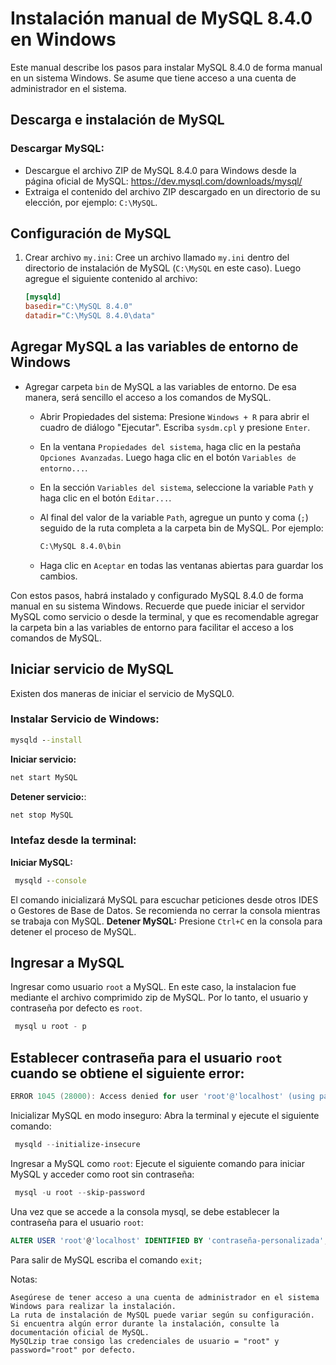 # Instalación manual de MySQL 8.4.0 en Windows

Este manual describe los pasos para instalar MySQL 8.4.0 de forma manual en un sistema Windows. Se asume que tiene acceso a una cuenta de administrador en el sistema.
## Descarga e instalación de MySQL

### Descargar MySQL:
* Descargue el archivo ZIP de MySQL 8.4.0 para Windows desde la página oficial de MySQL: https://dev.mysql.com/downloads/mysql/
* Extraiga el contenido del archivo ZIP descargado en un directorio de su elección, por ejemplo: `C:\MySQL`.

## Configuración de MySQL

1.  Crear archivo `my.ini`: Cree un archivo llamado `my.ini` dentro del directorio de instalación de MySQL (`C:\MySQL` en este caso). Luego agregue el siguiente contenido al archivo:

    ```ini
    [mysqld]
    basedir="C:\MySQL 8.4.0"
    datadir="C:\MySQL 8.4.0\data"
    ```
## Agregar MySQL a las variables de entorno de Windows
- Agregar carpeta `bin` de MySQL a las variables de entorno. De esa manera, será sencillo el acceso a los comandos de MySQL.

    - Abrir Propiedades del sistema: Presione `Windows + R` para abrir el cuadro de diálogo "Ejecutar". Escriba `sysdm.cpl` y presione `Enter`.

    - En la ventana `Propiedades del sistema`, haga clic en la pestaña `Opciones Avanzadas`. Luego haga clic en el botón `Variables de entorno...`.

    - En la sección `Variables del sistema`, seleccione la variable `Path` y haga clic en el botón `Editar...`.

    - Al final del valor de la variable `Path`, agregue un punto y coma (`;`) seguido de la ruta completa a la carpeta bin de MySQL. Por ejemplo:

        ```cmd
        C:\MySQL 8.4.0\bin
        ```

    - Haga clic en `Aceptar` en todas las ventanas abiertas para guardar los cambios.

Con estos pasos, habrá instalado y configurado MySQL 8.4.0 de forma manual en su sistema Windows. Recuerde que puede iniciar el servidor MySQL como servicio o desde la terminal, y que es recomendable agregar la carpeta bin a las variables de entorno para facilitar el acceso a los comandos de MySQL.
    
## Iniciar servicio de MySQL
Existen dos maneras de iniciar el servicio de MySQL0.
### Instalar Servicio de Windows:
 ```cmd
mysqld --install
 ```
**Iniciar servicio:**
 ```cmd
 net start MySQL
 ```
    
**Detener servicio:**:
 ```cmd
 net stop MySQL
 ```
    
### Intefaz desde la terminal:
    
**Iniciar MySQL:** 
    
```cmd
 mysqld --console
```
El comando inicializará MySQL para escuchar peticiones desde otros IDES o Gestores de Base de Datos. Se recomienda no cerrar la consola mientras se trabaja con MySQL.
 **Detener MySQL:** Presione `Ctrl+C` en la consola para detener el proceso de MySQL.
## Ingresar a MySQL 
   Ingresar como usuario `root` a MySQL. En este caso, la instalacion fue mediante el archivo comprimido zip de MySQL. Por lo tanto, el usuario y contraseña por defecto es `root`.
  ```powershell
   mysql u root - p
  ```


## Establecer contraseña para el usuario `root` cuando se obtiene el siguiente error:
 ``` powershell
 ERROR 1045 (28000): Access denied for user 'root'@'localhost' (using password: NO)
 ```


Inicializar MySQL en modo inseguro: Abra la terminal y ejecute el siguiente comando:

```powershell
 mysqld --initialize-insecure
```

Ingresar a MySQL como `root`: Ejecute el siguiente comando para iniciar MySQL y acceder como root sin contraseña:

 ```powershell
  mysql -u root --skip-password
 ```

Una vez que se accede a la consola mysql, se debe establecer la contraseña para el usuario `root`:

  ```sql
  ALTER USER 'root'@'localhost' IDENTIFIED BY 'contraseña-personalizada';
  ```

Para salir de MySQL escriba el comando `exit;`


Notas:

    Asegúrese de tener acceso a una cuenta de administrador en el sistema Windows para realizar la instalación.
    La ruta de instalación de MySQL puede variar según su configuración.
    Si encuentra algún error durante la instalación, consulte la documentación oficial de MySQL.
    MySQLzip trae consigo las credenciales de usuario = "root" y password="root" por defecto.

